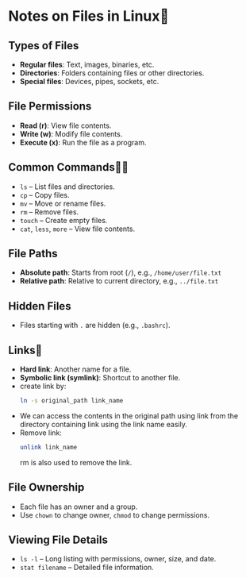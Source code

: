# Notes on Files in Linux📂

## Types of Files
- **Regular files**: Text, images, binaries, etc.
- **Directories**: Folders containing files or other directories.
- **Special files**: Devices, pipes, sockets, etc.

## File Permissions
- **Read (r)**: View file contents.
- **Write (w)**: Modify file contents.
- **Execute (x)**: Run the file as a program.

## Common Commands👨‍💻
- `ls` – List files and directories.
- `cp` – Copy files.
- `mv` – Move or rename files.
- `rm` – Remove files.
- `touch` – Create empty files.
- `cat`, `less`, `more` – View file contents.

## File Paths
- **Absolute path**: Starts from root (`/`), e.g., `/home/user/file.txt`
- **Relative path**: Relative to current directory, e.g., `../file.txt`

## Hidden Files
- Files starting with `.` are hidden (e.g., `.bashrc`).

## Links🔗
- **Hard link**: Another name for a file.
- **Symbolic link (symlink)**: Shortcut to another file.
- create link by:
  ```bash
  ln -s original_path link_name
  ```
- We can access the contents in the original path using link from the directory containing link using the link name easily.
- Remove link:
  ```bash
  unlink link_name
  ```
  rm is also used to remove the link.

## File Ownership
- Each file has an owner and a group.
- Use `chown` to change owner, `chmod` to change permissions.

## Viewing File Details
- `ls -l` – Long listing with permissions, owner, size, and date.
- `stat filename` – Detailed file information.
